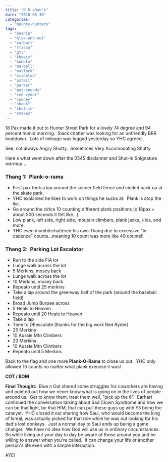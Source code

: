 ```yaml
---
title: "B R aRen't"
date: "2018-08-30"
categories: 
  - "bounty-hunters"
tags: 
  - "beanie"
  - "blue-and-out"
  - "earhart"
  - "frisco"
  - "gtl"
  - "khakis"
  - "kubota"
  - "ma-bell"
  - "matlock"
  - "michelob"
  - "oxtail"
  - "parker"
  - "pet-sounds"
  - "red-ryder"
  - "rooney"
  - "shank"
  - "shut-in"
  - "smokey"
---
```


18 Pax made it out to Hunter Street Park for a lovely 74 degree and 94 percent humid morning.  Slack chatter was looking for an unfriendly BRR beatdown.  Lots of mileage was logged yesterday so YHC agreed.

See, not always Angry Shutty.  Sometimes Very Accomodating Shutty.

Here's what went down after the 0545 disclaimer and Shut-In Shignature warmup...

### Thang 1:  Plank-o-rama

- First pax took a lap around the soccer field fence and circled back up at the skate park.
- YHC explained he likes to work on things he sucks at.  Plank is atop the list.
- Go around the cirlce 10 counting different plank positions (x 18pax = about 500 seconds it felt like...)
- Low plank, left side, right side, moutain climbers, plank jacks, j-los, and more.
- YHC even mumblechattered his own Thang due to excessive "in cadence" counts...meaning 10 count was more like 40 counts!!

### Thang 2:  Parking Lot Escalator

- Run to the side FiA lot
- Lunge walk across the lot
- 5 Merkins, mosey back
- Lunge walk across the lot
- 10 Merkins, mosey back
- Repeato until 25 merkins
- Take a lap around the greenway half of the park (around the baseball field)
- Broad Jump Burpee across
- 5 Heals to Heaven
- Repeato until 20 Heals to Heaven
- Take a lap
- Time to DEescalate (thanks for the big work Red Ryder)
- 25 Merkins
- 10 Aussie Mtn Climbers
- 20 Merkins
- 10 Aussie Mtn Climbers
- Repeato until 5 Merkins

Back to the flag and one more **Plank-O-Rama** to close us out.  YHC only allowed 10 counts no matter what plank exercise it was!

**COT / BOM**

**Final Thought:**  Blue n Out shared some struggles his coworkers are having and pointed out how we never know what is going on in the lives of people around us.  Get to know them, treat them well, "pick up the 6".  Earhart continued the conversation talking about Sad Clown Syndrome and how we can be that light, be that HIM, that can pull these guys up with F3 being the catalyst.  YHC closed it out sharing how Saul, who would become the king of Isreal, was actually picked for that role while he was out looking for his dad's lost donkeys.  Just a normal day to Saul ends up being a game changer.  We have no idea how God will use us in ordinary circumstances.  So while living out your day to day be aware of those around you and be willing to answer when you're called.  It can change your life or another person's life even with a simple interaction.

AYE!

